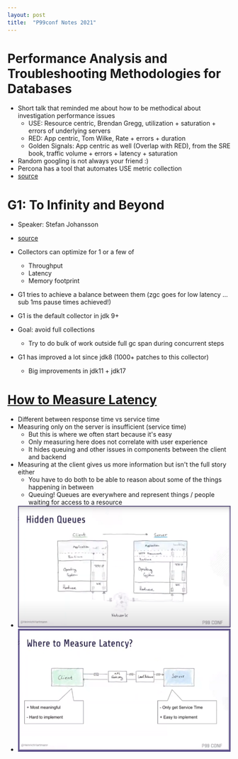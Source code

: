 ```yaml
---
layout: post
title:  "P99conf Notes 2021"
---
```


# Performance Analysis and Troubleshooting Methodologies for Databases

- Short talk that reminded me about how to be methodical about investigation performance issues
  - USE: Resource centric, Brendan Gregg, utilization + saturation + errors of underlying servers
  - RED: App centric, Tom Wilke, Rate + errors + duration
  - Golden Signals: App centric as well (Overlap with RED), from the SRE book, traffic volume + errors + latency + saturation
- Random googling is not always your friend :)
- Percona has a tool that automates USE metric collection
- [source](https://www.p99conf.io/session/performance-analysis-and-troubleshooting-methodologies-for-databases/)

# G1: To Infinity and Beyond

- Speaker: Stefan Johansson
- [source](https://www.youtube.com/watch?v=ckEEncbHGpY)

- Collectors can optimize for 1 or a few of
  - Throughput
  - Latency
  - Memory footprint
- G1 tries to achieve a balance between them (zgc goes for low latency ... sub 1ms pause times achieved!)
- G1 is the default collector in jdk 9+
- Goal: avoid full collections
  - Try to do bulk of work outside full gc span during concurrent steps
- G1 has improved a lot since jdk8 (1000+ patches to this collector)
  - Big improvements in jdk11 + jdk17

# [How to Measure Latency](https://www.p99conf.io/session/how-to-measure-latency/)

- Different between response time vs service time
- Measuring only on the server is insufficient (service time)
  - But this is where we often start because it's easy
  - Only measuring here does not correlate with user experience
  - It hides queuing and other issues in components between the client and backend
- Measuring at the client gives us more information but isn't the full story either
  - You have to do both to be able to reason about some of the things happening in between
  - Queuing! Queues are everywhere and represent things / people waiting for access to a resource
- ![Hidden queues](/assets/images/p99conf_hidden_queues.png)
- ![How to measure latency](/assets/images/p99conf_how_to_measure_latency.png)
